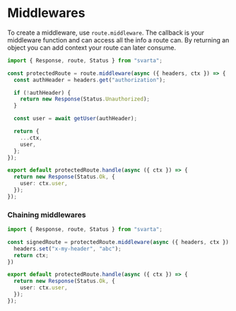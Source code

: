 # Middlewares

To create a middleware, use `route.middleware`. The callback is your middleware function and can access all the info a route can. By returning an object you can add context your route can later consume.

```typescript
import { Response, route, Status } from "svarta";

const protectedRoute = route.middleware(async ({ headers, ctx }) => {
  const authHeader = headers.get("authorization");

  if (!authHeader) {
    return new Response(Status.Unauthorized);
  }

  const user = await getUser(authHeader);

  return {
    ...ctx,
    user,
  };
});

export default protectedRoute.handle(async ({ ctx }) => {
  return new Response(Status.Ok, {
    user: ctx.user,
  });
});
```

### Chaining middlewares

```typescript
import { Response, route, Status } from "svarta";

const signedRoute = protectedRoute.middleware(async ({ headers, ctx }) => {
  headers.set("x-my-header", "abc");
  return ctx;
})

export default protectedRoute.handle(async ({ ctx }) => {
  return new Response(Status.Ok, {
    user: ctx.user,
  });
});
```